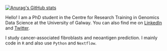 

<!---
kevinpryan/kevinpryan is a ✨ special ✨ repository because its `README.md` (this file) appears on your GitHub profile.
You can click the Preview link to take a look at your changes.
--->
[![Anurag's GitHub stats](https://github-readme-stats-git-masterrstaa-rickstaa.vercel.app/api?username=kevinpryan)](https://github.com/anuraghazra/github-readme-stats)

Hello! I am a PhD student in the Centre for Research Training in Genomics Data Science at the University of Galway. You can also find me on [LinkedIn](https://www.linkedin.com/in/kevin-ryan-85549b12b/) and [Twitter](https://twitter.com/kev_ryan_95).

I study cancer-associated fibroblasts and neoantigen prediction. I mainly code in `R` and also use `Python` and `Nextflow`.
